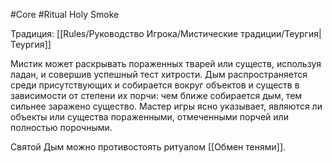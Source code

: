 #Core #Ritual
Holy Smoke

Традиция: [[Rules/Руководство Игрока/Мистические традиции/Теургия|Теургия]]

Мистик может раскрывать пораженных тварей или существ, используя ладан, и совершив успешный тест хитрости. Дым распространяется среди присутствующих и собирается вокруг объектов и существ в зависимости от степени их порчи: чем ближе собирается дым, тем сильнее заражено существо. Мастер игры ясно указывает, являются ли объекты или существа пораженными, отмеченными порчей или полностью порочными.

Святой Дым можно противостоять ритуалом [[Обмен тенями]].